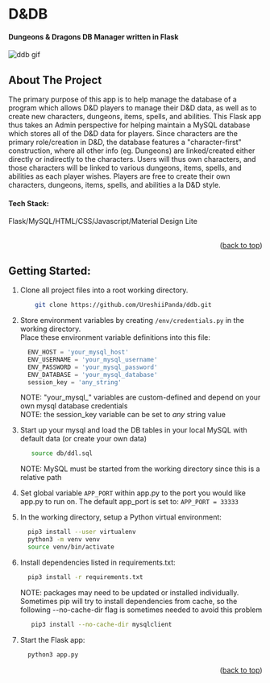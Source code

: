 # D&DB

#### Dungeons & Dragons DB Manager written in Flask

<a name="readme-top"></a>

<!-- D&DB Gif -->
![ddb gif](https://github.com/UreshiiPanda/ddb/assets/39992411/20b02b37-bfe8-41b9-8f10-db552834da5d)


<!-- ABOUT THE PROJECT -->
## About The Project
The primary purpose of this app is to help manage the database of a program which allows 
D&D players to manage their D&D data, as well as to create new characters, dungeons, items, 
spells, and abilities. This Flask app thus takes an Admin perspective for helping maintain
a MySQL database which stores all of the D&D data for players. Since characters are the 
primary role/creation in D&D, the database features a "character-first" construction, where
all other info (eg. Dungeons) are linked/created either directly or indirectly to the 
characters. Users will thus own characters, and those characters will be linked to various
dungeons, items, spells, and abilities as each player wishes. Players are free to create their
own characters, dungeons, items, spells, and abilities a la D&D style.

<h4>Tech Stack:</h4>  Flask/MySQL/HTML/CSS/Javascript/Material Design Lite<br><br>


<p align="right">(<a href="#readme-top">back to top</a>)</p>


<!-- GETTING STARTED -->
## Getting Started:<br>

1. Clone all project files into a root working directory.
    ```sh
        git clone https://github.com/UreshiiPanda/ddb.git
    ```

2. Store environment variables by creating ```/env/credentials.py``` in the working directory.<br>
   Place these environment variable definitions into this file:<br>
      ```py
        ENV_HOST = 'your_mysql_host'
        ENV_USERNAME = 'your_mysql_username'
        ENV_PASSWORD = 'your_mysql_password'
        ENV_DATABASE = 'your_mysql_database'
        session_key = 'any_string'
      ```

      NOTE:   "your_mysql_" variables are custom-defined and depend on your own mysql database credentials<br>
      NOTE:   the session_key variable can be set to <i>any</i> string value<br>

3. Start up your mysql and load the DB tables in your local MySQL with default data (or create your own data)
   ```sh
      source db/ddl.sql
   ```
   NOTE:  MySQL must be started from the working directory since this is a relative path
      
4. Set global variable ```APP_PORT``` within app.py to the port you would like app.py to run on.
   The default app_port is set to: ```APP_PORT = 33333```
   
5. In the working directory, setup a Python virtual environment:
    ```sh
      pip3 install --user virtualenv
      python3 -m venv venv
      source venv/bin/activate
    ```
    
6. Install dependencies listed in requirements.txt:
    ```sh
      pip3 install -r requirements.txt
    ```
    NOTE:  packages may need to be updated or installed individually. Sometimes
           pip will try to install dependencies from cache, so the following
           --no-cache-dir flag is sometimes needed to avoid this problem
      ```sh
         pip3 install --no-cache-dir mysqlclient
      ```

8. Start the Flask app:
   ```sh
     python3 app.py
   ```

<p align="right">(<a href="#readme-top">back to top</a>)</p>

